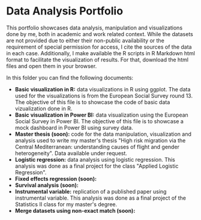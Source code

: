 # Data Analysis Portfolio
This portfolio showcases data analysis, manipulation and visualizations done by me, both in academic and work related context. While the datasets are not provided due to either their non-public availability or the requirement of special permission for access, I cite the sources of the data in each case. Additionally, I make available the R scripts in R Markdown html format to facilitate the visualization of results. For that, download the html files and open them in your browser.

In this folder you can find the following documents:
- **Basic visualization in R:** data visualizations in R using ggplot. The data used for the visualizations is from the European Social Survey round 13. The objective of this file is to showcase the code of basic data vizualization done in R.
- **Basic visualization in Power BI:**  data visualization using the European Social Survey in Power BI. The objective of this file is to showcase a mock dashboard in Power BI using survey data.
- **Master thesis (soon):** code for the data manipulation, visualization and analysis used to write my master's thesis "High risk migration via the Central Mediterranean: understanding causes of flight and gender heterogeneity". Data available under request.
- **Logistic regression:** data analysis using logistic regression. This analysis was done as a final project for the class "Applied Logistic Regression".
- **Fixed effects regression (soon):**
- **Survival analysis (soon):**
- **Instrumental variable:** replication of a published paper using instrumental variable. This analysis was done as a final project of the Statistics II class for my master's degree.
- **Merge datasets using non-exact match (soon):**
